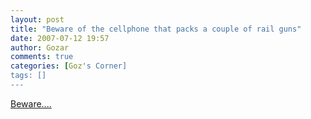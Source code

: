 ```yaml
---
layout: post
title: "Beware of the cellphone that packs a couple of rail guns"
date: 2007-07-12 19:57
author: Gozar
comments: true
categories: [Goz's Corner]
tags: []
---
```

<a href="http://www.parkoz.com/zboard/view.php?id=images2&amp;no=37634">Beware....<br />
</a>
